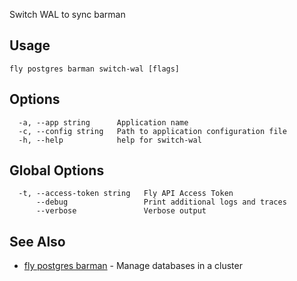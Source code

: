 Switch WAL to sync barman

## Usage
~~~
fly postgres barman switch-wal [flags]
~~~

## Options

~~~
  -a, --app string      Application name
  -c, --config string   Path to application configuration file
  -h, --help            help for switch-wal
~~~

## Global Options

~~~
  -t, --access-token string   Fly API Access Token
      --debug                 Print additional logs and traces
      --verbose               Verbose output
~~~

## See Also

* [fly postgres barman](/docs/flyctl/postgres-barman/)	 - Manage databases in a cluster

